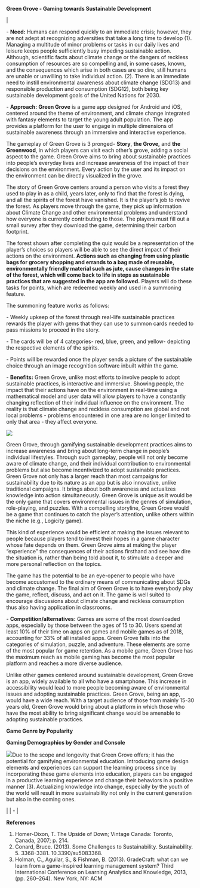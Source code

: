 **Green Grove - Gaming towards Sustainable Development**


|<p>- **Need:** Humans can respond quickly to an immediate crisis; however, they are not adept at recognizing adversities that take a long time to develop (1). Managing a multitude of minor problems or tasks in our daily lives and leisure keeps people sufficiently busy impeding sustainable action. Although, scientific facts about climate change or the dangers of reckless consumption of resources are so compelling and, in some cases, known, and the consequences which arise in both cases are so dire, still humans are unable or unwilling to take individual action. (2). There is an immediate need to instill environmental awareness about climate change (SDG13) and responsible production and consumption (SDG12), both being key sustainable development goals of the United Nations for 2030.   </p><p>- **Approach:** **Green Grove** is a game app designed for Android and iOS, centered around the theme of environment, and climate change integrated with fantasy elements to target the young adult population. The app provides a platform for the user to engage in multiple dimensions of sustainable awareness through an immersive and interactive experience. </p><p>The gameplay of Green Grove is 3 pronged- **Story**, **the Grove,** and **the Greenwood**, in which players can visit each other’s grove, adding a social aspect to the game. Green Grove aims to bring about sustainable practices into people’s everyday lives and increase awareness of the impact of their decisions on the environment. Every action by the user and its impact on the environment can be directly visualized in the grove.</p><p>The story of Green Grove centers around a person who visits a forest they used to play in as a child, years later, only to find that the forest is dying, and all the spirits of the forest have vanished. It is the player’s job to revive the forest. As players move through the game, they pick up information about Climate Change and other environmental problems and understand how everyone is currently contributing to those. The players must fill out a small survey after they download the game, determining their carbon footprint.</p><p>The forest shown after completing the quiz would be a representation of the player’s choices so players will be able to see the direct impact of their actions on the environment. **Actions such as changing from using plastic bags for grocery shopping and errands to a bag made of reusable, environmentally friendly material such as jute, cause changes in the state of the forest, which will come back to life in steps as sustainable practices that are suggested in the app are followed.** Players will do these tasks for points, which are redeemed weekly and used in a summoning feature.</p><p>The summoning feature works as follows:</p><p>- Weekly upkeep of the forest through real-life sustainable practices rewards the player with gems that they can use to summon cards needed to pass missions to proceed in the story.</p><p>- The cards will be of 4 categories- red, blue, green, and yellow- depicting the respective elements of the spirits.</p><p>- Points will be rewarded once the player sends a picture of the sustainable choice through an image recognition software inbuilt within the game.</p><p>- **Benefits:** Green Grove, unlike most efforts to involve people to adopt sustainable practices, is interactive and immersive. Showing people, the impact that their actions have on the environment in real-time using a mathematical model and user data will allow players to have a constantly changing reflection of their individual influence on the environment. The reality is that climate change and reckless consumption are global and not local problems - problems encountered in one area are no longer limited to only that area - they affect everyone.</p><p>
  
  ![]("diagram_1.png")
  
  Green Grove, through gamifying sustainable development practices aims to increase awareness and bring about long-term change in people’s individual lifestyles. Through such gameplay, people will not only become aware of climate change, and their individual contribution to environmental problems but also become incentivized to adopt sustainable practices. Green Grove not only has a larger reach than most campaigns for sustainability due to its nature as an app but is also innovative, unlike traditional campaigns. It brings about both awareness and actualizes knowledge into action simultaneously. Green Grove is unique as it would be the only game that covers environmental issues in the genres of simulation, role-playing, and puzzles. With a compelling storyline, Green Grove would be a game that continues to catch the player’s attention, unlike others within the niche (e.g., Logicity game).</p><p>This kind of experience would be efficient at making the issues relevant to people because players tend to invest their hopes in a game character whose fate depends on them. Green Grove aims at making the player “experience” the consequences of their actions firsthand and see how dire the situation is, rather than being told about it, to stimulate a deeper and more personal reflection on the topics.</p><p>The game has the potential to be an eye-opener to people who have become accustomed to the ordinary means of communicating about SDGs and climate change. The final aim of Green Grove is to have everybody play the game, reflect, discuss, and act on it. The game is well suited to encourage discussions about climate change and reckless consumption thus also having application in classrooms.</p><p>- **Competition/alternatives:** Games are some of the most downloaded apps, especially by those between the ages of 15 to 30. Users spend at least 10% of their time on apps on games and mobile games as of 2018, accounting for 33% of all installed apps. Green Grove falls into the categories of simulation, puzzle, and adventure. These elements are some of the most popular for game retention. As a mobile game, Green Grove has the maximum reach as mobile gaming has become the most popular platform and reaches a more diverse audience.</p><p>Unlike other games centered around sustainable development, Green Grove is an app, widely available to all who have a smartphone. This increase in accessibility would lead to more people becoming aware of environmental issues and adopting sustainable practices. Green Grove, being an app, would have a wide reach. With a target audience of those from mainly 15-30 years old, Green Grove would bring about a platform in which those who have the most ability to bring significant change would be amenable to adopting sustainable practices.</p><p>**Game Genre by Popularity**</p><p>
**Gaming Demographics by Gender and Console**</p><p>![](Aspose.Words.5c0e1f2c-2636-41bd-8392-63f58c812898.002.png)Due to the scope and longevity that Green Grove offers; it has the potential for gamifying environmental education. Introducing game design elements and experiences can support the learning process since by incorporating these game elements into education, players can be engaged in a productive learning experience and change their behaviors in a positive manner (3). Actualizing knowledge into change, especially by the youth of the world will result in more sustainability not only in the current generation but also in the coming ones.</p>|
| - |

**References**

1. Homer-Dixon, T. The Upside of Down; Vintage Canada: Toronto, Canada, 2007; p. 214.
1. Conard, Bruce. (2013). Some Challenges to Sustainability. Sustainability. 5. 3368-3381. 10.3390/su5083368. 
1. Holman, C., Aguilar, S., & Fishman, B. (2013). GradeCraft: what can we learn from a game-inspired learning management system? Third International Conference on Learning Analytics and Knowledge, 2013, (pp. 260–264). New York, NY: ACM





